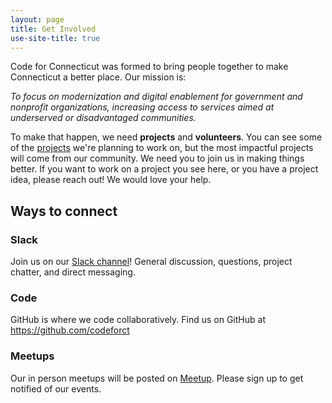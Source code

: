 ```yaml
---
layout: page
title: Get Involved
use-site-title: true
---
```


<p>Code for Connecticut was formed to bring people together to make Connecticut a better place. Our mission is:

<p>
<em>To focus on modernization and digital enablement for government and nonprofit organizations, increasing access to services aimed at underserved or disadvantaged communities.</em></p>

<p>To make that happen, we need <strong>projects</strong> and <strong>volunteers</strong>. You can see some of the <a href="../projects/">projects</a> we're planning to work on, but the most impactful projects will come from our community. We need you to join us in making things better. If you want to work on a project you see here, or you have a project idea, please reach out! We would love your help.</p>

<h2>Ways to connect</h2>

<h3>Slack</h3>
Join us on our <a href="https://join.slack.com/t/codeforct/shared_invite/enQtNjkyMDMwMTg5NzQ3LTAxMmVjZDUzZTA0M2I5MDBiZTExNTI1OGJiYzdmZTg5MmE4NDU0NDRhOTZiYWU4ZDVjMzg2ODYyZjNjNTk0ODc">Slack channel</a>! General discussion, questions, project chatter, and direct messaging.

<h3>Code</h3>
<p>GitHub is where we code collaboratively. Find us on GitHub at <a href="https://github.com/codeforct">https://github.com/codeforct</a></p>

<h3>Meetups</h3>
<p>Our in person meetups will be posted on <a href="https://www.meetup.com/Code-for-Connecticut">Meetup</a>. Please sign up to get notified of our events.</p>

